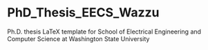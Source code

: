 # PhD_Thesis_EECS_Wazzu
Ph.D. thesis LaTeX template for School of Electrical Engineering and Computer Science at Washington State University
